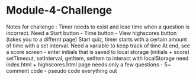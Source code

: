 # Module-4-Challenge

Notes for challenge :
Timer needs to exist and lose time when a question is incorrect. 
Need a Start button - Time button - View highscores button (takes you to a differnt page)
Start quiz, timer starts with a certain amount of time with a set interval. Need a variable to keep track of time
At end, see a score screen - enter initials that is saved to local storage (initials + score)
setTimeout, setInterval, getItem, setItem to interact with localStorage
need index.html + highscores.html page
needs only a few questions - 5~
comment code - pseudo code everything out

